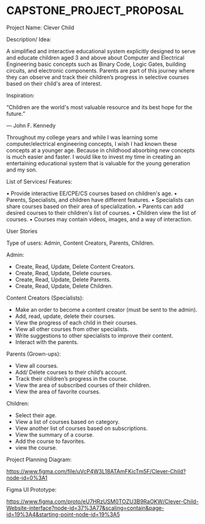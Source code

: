 # CAPSTONE_PROJECT_PROPOSAL

Project Name: Clever Child

Description/ Idea: 

A simplified and interactive educational system explicitly designed to serve and educate children aged 3 and above about Computer and Electrical Engineering basic concepts such as Binary Code, Logic Gates, building circuits, and electronic components. Parents are part of this journey where they can observe and track their children’s progress in selective courses based on their child's area of interest.

Inspiration:

“Children are the world's most valuable resource and its best hope for the future.”

― John F. Kennedy

Throughout my college years and while I was learning some computer/electrical engineering concepts, I wish I had known these concepts at a younger age. Because in childhood absorbing new concepts is much easier and faster. I would like to invest my time in creating an entertaining educational system that is valuable for the young generation and my son. 


List of Services/ Features:

•	Provide interactive EE/CPE/CS courses based on children's age.
•	Parents, Specialists, and children have different features.
•	Specialists can share courses based on their area of specialization.
•	Parents can add desired courses to their children's list of courses.
•	Children view the list of courses.
•	Courses may contain videos, images, and a way of interaction.


User Stories

Type of users: Admin, Content Creators, Parents, Children.

Admin: 
-	Create, Read, Update, Delete Content Creators.
-	Create, Read, Update, Delete courses.
-	Create, Read, Update, Delete Parents.
-	Create, Read, Update, Delete Children.
	
Content Creators (Specialists):
-	Make an order to become a content creator (must be sent to the admin).
-	Add, read, update, delete their courses.
-	View the progress of each child in their courses.
-	View all other courses from other specialists. 
-	Write suggestions to other specialists to improve their content. 
-	Interact with the parents.

Parents (Grown-ups):
-	View all courses.
-	Add/ Delete courses to their child’s account.
-	Track their children’s progress in the course.
-	View the area of subscribed courses of their children.
-	View the area of favorite courses.

Children:
-	Select their age. 
-	View a list of courses based on category.
-	View another list of courses based on subscriptions. 
-	View the summary of a course.
-	Add the course to favorites. 
-	view the course.


Project Planning Diagram: 

https://www.figma.com/file/uVcP4W3L18ATAmFKicTm5F/Clever-Child?node-id=0%3A1

Figma UI Prototype:

https://www.figma.com/proto/eU7HRzUSM0TOZU3B9RaOKW/Clever-Child-Website-interface?node-id=37%3A77&scaling=contain&page-id=19%3A4&starting-point-node-id=19%3A5

